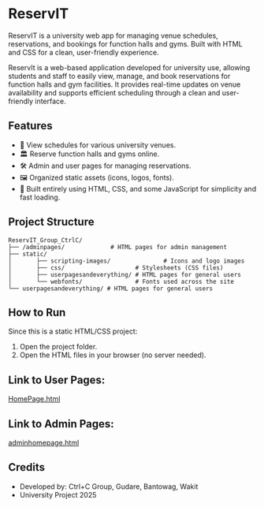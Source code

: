 # ReservIT
ReservIT is a university web app for managing venue schedules, reservations, and bookings for function halls and gyms. Built with HTML and CSS for a clean, user-friendly experience.

ReservIt is a web-based application developed for university use, allowing students and staff to easily view, manage, and book reservations for function halls and gym facilities. It provides real-time updates on venue availability and supports efficient scheduling through a clean and user-friendly interface.

## Features
- 📅 View schedules for various university venues.
- 🏛️ Reserve function halls and gyms online.
- 🛠️ Admin and user pages for managing reservations.
- 🖼️ Organized static assets (icons, logos, fonts).
- 🎨 Built entirely using HTML, CSS, and some JavaScript for simplicity and fast loading.

## Project Structure
```
ReservIT_Group_CtrlC/
├── /adminpages/             # HTML pages for admin management
├── static/
│       ├── scripting-images/               # Icons and logo images
│       ├── css/                    # Stylesheets (CSS files)
│       ├── userpagesandeverything/ # HTML pages for general users
│       └── webfonts/               # Fonts used across the site
└── userpagesandeverything/ # HTML pages for general users
```

## How to Run
Since this is a static HTML/CSS project:
1. Open the project folder.
2. Open the HTML files in your browser (no server needed).

## Link to User Pages:
[HomePage.html](https://github.com/Solaceee2/ReservIT/blob/main/ReservIT_Group_CtrlC/HomePage.html)

## Link to Admin Pages:
[adminhomepage.html](https://github.com/Solaceee2/ReservIT/blob/main/ReservIT_Group_CtrlC/adminhomepage.html)


## Credits
- Developed by: Ctrl+C Group, Gudare, Bantowag, Wakit
- University Project 2025
